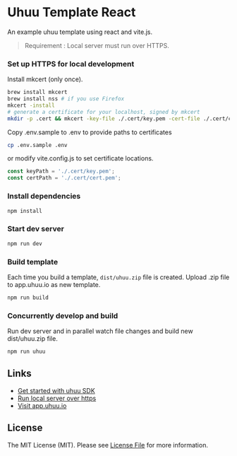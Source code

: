 # Uhuu Template React

An example uhuu template using react and vite.js.
> Requirement : Local server must run over HTTPS.

### Set up HTTPS for local development

Install mkcert (only once).
``` bash
brew install mkcert
brew install nss # if you use Firefox
mkcert -install
# generate a certificate for your localhost, signed by mkcert
mkdir -p .cert && mkcert -key-file ./.cert/key.pem -cert-file ./.cert/cert.pem 'localhost'
```

Copy .env.sample to .env to provide paths to certificates
``` bash
cp .env.sample .env
```

or modify vite.config.js to set certificate locations.

``` js
const keyPath = './.cert/key.pem';
const certPath = './.cert/cert.pem';
```

### Install dependencies

``` bash
npm install
````

### Start dev server
``` bash
npm run dev
```

### Build template
Each time you build a template, `dist/uhuu.zip` file is created. Upload .zip file to app.uhuu.io as new template.
``` bash
npm run build
```

### Concurrently develop and build
Run dev server and in parallel watch file changes and build new dist/uhuu.zip file.
``` bash
npm run uhuu
```

## Links
- [Get started with uhuu SDK](https://developer.uhuu.io/get-started-with-uhuu-sdk)
- [Run local server over https](https://developer.uhuu.io/how-to/vite-local-https)
- [Visit app.uhuu.io](https://app.uhuu.io)


## License

The MIT License (MIT). Please see [License File](LICENSE.md) for more information.

